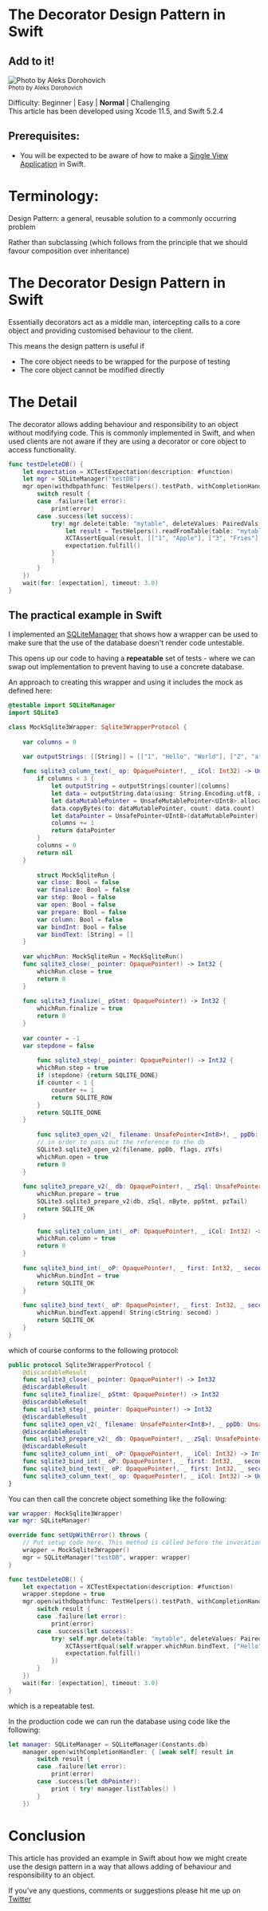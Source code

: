 # The Decorator Design Pattern in Swift
## Add to it!

![Photo by Aleks Dorohovich](Images/doctype-hi-res.jpg)<br/>
<sub>Photo by Aleks Dorohovich<sub>

Difficulty: Beginner | Easy | **Normal** | Challenging<br/>
This article has been developed using Xcode 11.5, and Swift 5.2.4

## Prerequisites: 
* You will be expected to be aware of how to make a [Single View Application](https://medium.com/swlh/your-first-ios-application-using-xcode-9983cf6efb71) in Swift.

# Terminology:
Design Pattern: a general, reusable solution to a commonly occurring problem

Rather than subclassing (which follows from the principle that we should favour composition over inheritance)

# The Decorator Design Pattern in Swift
Essentially decorators act as a middle man, intercepting calls to a core object and providing customised behaviour to the client.

This means the design pattern is useful if
* The core object needs to be wrapped for the purpose of testing
* The core object cannot be modified directly

# The Detail
The decorator allows adding behaviour and responsibility to an object without modifying code. This is commonly implemented in Swift, and when used clients are not aware if they are using a decorator or core object to access functionality.

```swift
func testDeleteDB() {
    let expectation = XCTestExpectation(description: #function)
    let mgr = SQLiteManager("testDB")
    mgr.open(withdbpathfunc: TestHelpers().testPath, withCompletionHandler: { result in
        switch result {
        case .failure(let error):
            print(error)
        case .success(let success):
            try! mgr.delete(table: "mytable", deleteValues: PairedVals(column: "ID", data: .integer(2)), success!, completion: {
                let result = TestHelpers().readFromTable(table: "mytable", success!)
                XCTAssertEqual(result, [["1", "Apple"], ["3", "Fries"]])
                expectation.fulfill()
            }
            )
        }
    })
    wait(for: [expectation], timeout: 3.0)
}
```


## The practical example in Swift
I implemented an [SQLiteManager](https://youtu.be/qVu0ow0mats) that shows how a wrapper can be used to make sure that the use of the database doesn't render code untestable.

This opens up our code to having a **repeatable** set of tests - where we can swap out implementation to prevent having to use a concrete database.

An approach to creating this wrapper and using it includes the mock as defined here:

```swift
@testable import SQLiteManager
import SQLite3

class MockSqlite3Wrapper: Sqlite3WrapperProtocol {
    
    var columns = 0
    
    var outputStrings: [[String]] = [["1", "Hello", "World"], ["2", "a", "b"], ["3", "c", "d"]]

    func sqlite3_column_text(_ op: OpaquePointer!, _ iCol: Int32) -> UnsafePointer<UInt8>! {
        if columns < 3 {
            let outputString = outputStrings[counter][columns]
            let data = outputString.data(using: String.Encoding.utf8, allowLossyConversion: false)!
            let dataMutablePointer = UnsafeMutablePointer<UInt8>.allocate(capacity: data.count)
            data.copyBytes(to: dataMutablePointer, count: data.count)
            let dataPointer = UnsafePointer<UInt8>(dataMutablePointer)
            columns += 1
            return dataPointer
        }
        columns = 0
        return nil
    }
    
        struct MockSqliteRun {
        var close: Bool = false
        var finalize: Bool = false
        var step: Bool = false
        var open: Bool = false
        var prepare: Bool = false
        var column: Bool = false
        var bindInt: Bool = false
        var bindText: [String] = []
    }
        
    var whichRun: MockSqliteRun = MockSqliteRun()
    func sqlite3_close(_ pointer: OpaquePointer!) -> Int32 {
        whichRun.close = true
        return 0
    }
    
    func sqlite3_finalize(_ pStmt: OpaquePointer!) -> Int32 {
        whichRun.finalize = true
        return 0
    }
    
    var counter = -1
    var stepdone = false
    
        func sqlite3_step(_ pointer: OpaquePointer!) -> Int32 {
        whichRun.step = true
        if (stepdone) {return SQLITE_DONE}
        if counter < 1 {
            counter += 1
            return SQLITE_ROW
        }
        return SQLITE_DONE
    }
    
        func sqlite3_open_v2(_ filename: UnsafePointer<Int8>!, _ ppDb: UnsafeMutablePointer<OpaquePointer?>!, _ flags: Int32, _ zVfs: UnsafePointer<Int8>!) -> Int32 {
        // in order to pass out the reference to the db
        SQLite3.sqlite3_open_v2(filename, ppDb, flags, zVfs)
        whichRun.open = true
        return 0
    }
    
    func sqlite3_prepare_v2(_ db: OpaquePointer!, _ zSql: UnsafePointer<Int8>!, _ nByte: Int32, _ ppStmt: UnsafeMutablePointer<OpaquePointer?>!, _ pzTail: UnsafeMutablePointer<UnsafePointer<Int8>?>!) -> Int32 {
        whichRun.prepare = true
        SQLite3.sqlite3_prepare_v2(db, zSql, nByte, ppStmt, pzTail)
        return SQLITE_OK
    }
    
        func sqlite3_column_int(_ oP: OpaquePointer!, _ iCol: Int32) -> Int32 {
        whichRun.column = true
        return 0
    }
    
    func sqlite3_bind_int(_ oP: OpaquePointer!, _ first: Int32, _ second: Int32) -> Int32 {
        whichRun.bindInt = true
        return SQLITE_OK
    }
    
    func sqlite3_bind_text(_ oP: OpaquePointer!, _ first: Int32, _ second: UnsafePointer<Int8>!, _ third: Int32, _ ptrs: (@convention(c) (UnsafeMutableRawPointer?) -> Void)!) -> Int32 {
        whichRun.bindText.append( String(cString: second) )
        return SQLITE_OK
    }   
}   
```

which of course conforms to the following protocol:

```swift
public protocol Sqlite3WrapperProtocol {
    @discardableResult
    func sqlite3_close(_ pointer: OpaquePointer!) -> Int32
    @discardableResult
    func sqlite3_finalize(_ pStmt: OpaquePointer!) -> Int32
    @discardableResult
    func sqlite3_step(_ pointer: OpaquePointer!) -> Int32
    @discardableResult
    func sqlite3_open_v2(_ filename: UnsafePointer<Int8>!, _ ppDb: UnsafeMutablePointer<OpaquePointer?>!, _ flags: Int32, _ zVfs: UnsafePointer<Int8>!) -> 
    @discardableResult
    func sqlite3_prepare_v2(_ db: OpaquePointer!, _ zSql: UnsafePointer<Int8>!, _ nByte: Int32, _ ppStmt: UnsafeMutablePointer<OpaquePointer?>!, _ pzTail: UnsafeMutablePointer<UnsafePointer<Int8>?>!) -> Int32
    @discardableResult
    func sqlite3_column_int(_ oP: OpaquePointer!, _ iCol: Int32) -> Int32
    func sqlite3_bind_int(_ oP: OpaquePointer!, _ first: Int32, _ second: Int32) -> Int32
    func sqlite3_bind_text(_ oP: OpaquePointer!, _ first: Int32, _ second: UnsafePointer<Int8>!, _ third: Int32, _ ptrs: (@convention(c) (UnsafeMutableRawPointer?) -> Void)!) -> Int32
    func sqlite3_column_text(_ op: OpaquePointer!, _ iCol: Int32) -> UnsafePointer<UInt8>!
}    
```

You can then call the concrete object something like the following:

```swift
var wrapper: MockSqlite3Wrapper!
var mgr: SQLiteManager!

override func setUpWithError() throws {
    // Put setup code here. This method is called before the invocation of each test method in the class.
    wrapper = MockSqlite3Wrapper()
    mgr = SQLiteManager("testDB", wrapper: wrapper)
}

func testDeleteDB() {
    let expectation = XCTestExpectation(description: #function)
    wrapper.stepdone = true
    mgr.open(withdbpathfunc: TestHelpers().testPath, withCompletionHandler: { result in
        switch result {
        case .failure(let error):
            print(error)
        case .success(let success):
            try! self.mgr.delete(table: "mytable", deleteValues: PairedVals(column: "1", data: .text("Hello")), success!, completion: {
                XCTAssertEqual(self.wrapper.whichRun.bindText, ["Hello"])
                expectation.fulfill()
            })
        }
    })
    wait(for: [expectation], timeout: 3.0)
}
```

which is a repeatable test.

In the production code we can run the database using code like the following:

```swift
let manager: SQLiteManager = SQLiteManager(Constants.db)
    manager.open(withCompletionHandler: { [weak self] result in
        switch result {
        case .failure(let error):
            print(error)
        case .success(let dbPointer):
            print ( try! manager.listTables() )
        }
    })
```

# Conclusion
This article has provided an example in Swift about how we might create use the design pattern in a way that allows adding of behaviour and responsibility to an object.

If you've any questions, comments or suggestions please hit me up on [Twitter](https://twitter.com/stevenpcurtis) 
